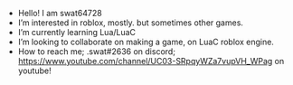 - Hello! I am swat64728
- I’m interested in roblox, mostly. but sometimes other games.
- I’m currently learning Lua/LuaC
- I’m looking to collaborate on making a game, on LuaC roblox engine.
- How to reach me; .swat#2636 on discord; https://www.youtube.com/channel/UC03-SRpqyWZa7vupVH_WPag on youtube!

<!---
swat64728waaawaaa/swat64728waaawaaa is a ✨ special ✨ repository because its `Info.md` (this file) appears on your GitHub profile.
You can click the Preview link to take a look at your changes.
--->
